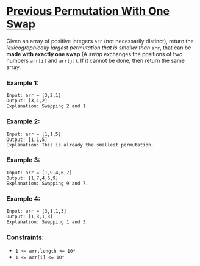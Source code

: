 # [Previous Permutation With One Swap](https://leetcode.com/problems/previous-permutation-with-one-swap/)

Given an array of positive integers `arr` (not necessarily distinct), return the *lexicographically largest permutation that is smaller than* `arr`, that can be **made with exactly one swap** (A *swap* exchanges the positions of two numbers `arr[i]` and `arr[j]`). If it cannot be done, then return the same array.


### Example 1:
```
Input: arr = [3,2,1]
Output: [3,1,2]
Explanation: Swapping 2 and 1.
```

### Example 2:
```
Input: arr = [1,1,5]
Output: [1,1,5]
Explanation: This is already the smallest permutation.
```

### Example 3:
```
Input: arr = [1,9,4,6,7]
Output: [1,7,4,6,9]
Explanation: Swapping 9 and 7.
```

### Example 4:
```
Input: arr = [3,1,1,3]
Output: [1,3,1,3]
Explanation: Swapping 1 and 3.
```

### Constraints:

- `1 <= arr.length <= 10⁴`
- `1 <= arr[i] <= 10⁴`
